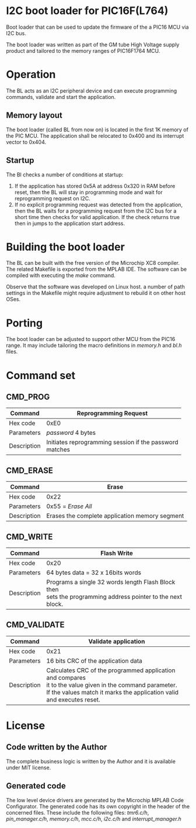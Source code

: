 # I2C boot loader for PIC16F(L764)

Boot loader that can be used to update the firmware of the a PIC16 MCU via I2C bus.

The boot loader was written as part of the GM tube High Voltage supply product and tailored to 
the memory ranges of PIC16F1764 MCU. 

# Operation

The BL acts as an I2C peripheral device and can execute programming commands, validate and start the application.

## Memory layout

The boot loader (called BL from now on) is located in the first 1K memory of the PIC MCU.
The application shall be relocated to 0x400 and its interrupt vector to 0x404.

## Startup

The Bl checks a number of conditions at startup:
1. If the application has stored 0x5A at address 0x320 in RAM before reset, 
then the BL will stay in programming mode and wait for reprogramming request on I2C.
2. If no explicit programming request was detected from the application, then the BL waits for a programming request 
from the I2C bus for a short time then checks for valid application. If the check returns true then in jumps to the application start address.

# Building the boot loader

The BL can be built with the free version of the Microchip XC8 compiler. 
The related Makefile is exported from the MPLAB IDE. 
The software can be compiled with executing the _make_ command.

Observe that the software was developed on Linux host. a number of path settings
in the Makefile might require adjustment to rebuild it on other host OSes.

# Porting

The boot loader can be adjusted to support other MCU from the PIC16 range.
It may include tailoring the macro definitions in _memory.h_ and _bl.h_ files.

# Command set

## CMD_PROG

|Command| Reprogramming Request            |
| --- |----------------------------------|
 |Hex code| 0xE0                             |
 | Parameters| _password_ 4 bytes  |
| Description| Initiates reprogramming session if the password <br/>matches|

## CMD_ERASE

|Command| Erase                                           |
| --- |-------------------------------------------------|
|Hex code| 0x22                                            |
| Parameters| 0x55 = _Erase All_                              |
| Description| Erases the complete application memory segment  |

## CMD_WRITE

|Command| Flash Write                                                                                                      |
| --- |------------------------------------------------------------------------------------------------------------------|
|Hex code| 0x20                                                                                                             |
| Parameters| 64 bytes data = 32 x 16bits words                                                                                |
| Description| Programs a single 32 words length Flash Block then <br/> sets the programming address pointer to the next block. |

## CMD_VALIDATE

|Command| Validate application                                                                                                                                                                      |
| --- |-------------------------------------------------------------------------------------------------------------------------------------------------------------------------------------------|
|Hex code| 0x21                                                                                                                                                                                      |
| Parameters| 16 bits CRC of the application data                                                                                                                                                       |
| Description| Calculates CRC of the programmed application and compares<br/> it to the value given in the command parameter.<br/>If the values match it marks the application valid and executes reset. |


# License

## Code written by the Author

The complete business logic is written by the Author and it is available under MIT license.

## Generated code

The low level device drivers are generated by the Microchip MPLAB Code Configurator.
The generated code has its own copyright in the header of the concerned files.
These include the following files:
_tmr6.c/h_, _pin_manager.c/h_, _memory.c/h_, _mcc.c/h_, _i2c.c/h_ and _interrupt_manager.h_  